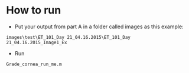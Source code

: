 # How to run
* Put your output from part A in a folder called images as this example:
```
images\test\ET_101_Day 21_04.16.2015\ET_101_Day 21_04.16.2015_Image1_Ex
```
* Run 
```
Grade_cornea_run_me.m
```

